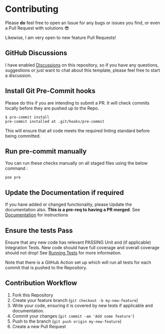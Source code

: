 # Contributing

Please **do** feel free to open an Issue for any bugs or issues you find, or
even a Pull Request with solutions 😎

Likewise, I am very open to new feature Pull Requests!

## GitHub Discussions

I have enabled
[Discussions](https://github.com/seapagan/fastapi-template/discussions) on this
repository, so if you have any questions, suggestions or just want to chat about
this template, please feel free to start a discussion.

## Install Git Pre-Commit hooks

Please do this if you are intending to submit a PR. It will check commits
locally before they are pushed up to the Repo.

```console
$ pre-commit install
pre-commit installed at .git/hooks/pre-commit
```

This will ensure that all code meets the required linting standard before being
committed.

## Run pre-commit manually

You can run these checks manually on all staged files using the below command :

```console
poe pre
```

## Update the Documentation if required

If you have added or changed functionality, please Update the documentation
also. **This is a pre-req to having a PR merged**. See
[Documentation](../development/documentation/) for instructions

## Ensure the tests Pass

Ensure that any new code has relevant PASSING Unit and (if applicable)
Integration Tests. New code should have full coverage and overall coverage
should not drop! See [Running Tests](../development/local/#run-tests) for more
information.

Note that there is a GitHub Action set up which will run all tests for each
commit that is pushed to the Repository.

## Contribution Workflow

1. Fork this Repository
2. Create your feature branch (`git checkout -b my-new-feature`)
3. Write your code, ensuring it is covered by new tests if applicable and
   documentation.
4. Commit your changes (`git commit -am 'Add some feature'`)
5. Push to the branch (`git push origin my-new-feature`)
6. Create a new Pull Request
